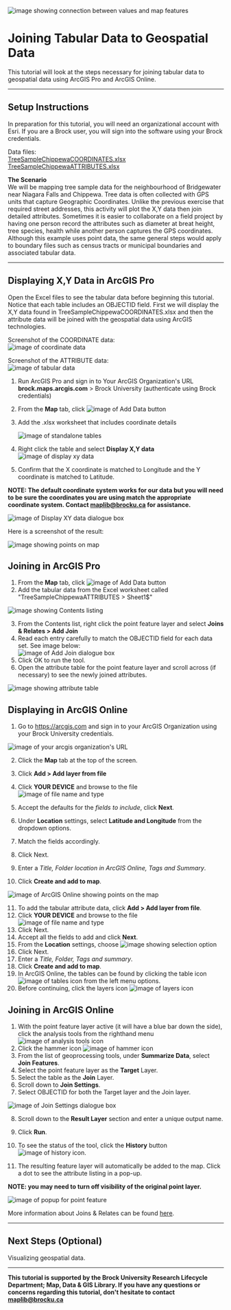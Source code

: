 ![image showing connection between values and map features](https://user-images.githubusercontent.com/45638590/228618024-2f77ded9-2227-4edf-a1d8-dcb041b2d6ba.png)

# Joining Tabular Data to Geospatial Data
This tutorial will look at the steps necessary for joining tabular data to geospatial data using ArcGIS Pro and ArcGIS Online.

----

## Setup Instructions
In preparation for this tutorial, you will need an organizational account with Esri. If you are a Brock user, you will sign into the software using your Brock credentials.

Data files:  
[TreeSampleChippewaCOORDINATES.xlsx](TreeSampleChippewaCOORDINATES.xlsx)    
[TreeSampleChippewaATTRIBUTES.xlsx](TreeSampleChippewaATTRIBUTES.xlsx)  

**The Scenario**  
We will be mapping tree sample data for the neighbourhood of Bridgewater near Niagara Falls and Chippewa. Tree data is often collected with GPS units that capture Geographic Coordinates. Unlike the previous exercise that required street addresses, this activity will plot the X,Y data then join detailed attributes. Sometimes it is easier to collaborate on a field project by having one person record the attributes such as diameter at breat height, tree species, health while another person captures the GPS coordinates. Although this example uses point data, the same general steps would apply to boundary files such as census tracts or municipal boundaries and associated tabular data.


----

## Displaying X,Y Data in ArcGIS Pro  

Open the Excel files to see the tabular data before beginning this tutorial. Notice that each table includes an OBJECTID field. First we will display the X,Y data found in TreeSampleChippewaCOORDINATES.xlsx and then the attribute data will be joined with the geospatial data using ArcGIS technologies.

Screenshot of the COORDINATE data:  
![image of coordinate data](https://user-images.githubusercontent.com/45638590/228039559-18895ed2-14fd-47e2-b9d9-0b8a4676e4fe.png)  

Screenshot of the ATTRIBUTE data:  
  ![image of tabular data](https://user-images.githubusercontent.com/45638590/228039769-3812e7da-155e-4340-a88a-d9e786392436.png)   

1. Run ArcGIS Pro and sign in to Your ArcGIS Organization's URL **brock.maps.arcgis.com** > Brock University (authenticate using Brock credentials)    
2. From the **Map** tab, click ![image of Add Data button](https://user-images.githubusercontent.com/45638590/228562697-56d115fa-a1ec-4ea1-8c21-76374c9f84f2.png)
3. Add the .xlsx worksheet that includes coordinate details  
  
   ![image of standalone tables](https://user-images.githubusercontent.com/45638590/228290539-56173057-9be4-4d49-a60a-c15f2c124b61.png)
 
4. Right click the table and select **Display X,Y data**  ![image of display xy data](https://user-images.githubusercontent.com/45638590/228290643-a6387503-9083-4bdd-98e1-fc8bb5fb5892.png)
5. Confirm that the X coordinate is matched to Longitude and the Y coordinate is matched to Latitude.  

**NOTE: The default coordinate system works for our data but you will need to be sure the coordinates you are using match the appropriate coordinate system. Contact [maplib@brocku.ca](mailto:maplib@brocku.ca) for assistance.**  

  ![image of Display XY data dialogue box](https://user-images.githubusercontent.com/45638590/228290825-e2037d19-2c7d-4965-88c6-fa9176b31645.png)
  
Here is a screenshot of the result:  

  ![image showing points on map](https://user-images.githubusercontent.com/45638590/228291294-e393b4a1-8b36-4fba-a530-6b3730dea4a7.png)
  
## Joining in ArcGIS Pro

1. From the **Map** tab, click ![image of Add Data button](https://user-images.githubusercontent.com/45638590/228563080-aa5cc71a-5151-457a-b147-1b2b926e697a.png) 
2. Add the tabular data from the Excel worksheet called "TreeSampleChippewaATTRIBUTES > Sheet1$"  

![image showing Contents listing](https://user-images.githubusercontent.com/45638590/228292987-37223506-4167-43ef-b775-83eefa3b7dae.png)
 
3. From the Contents list, right click the point feature layer and select **Joins & Relates > Add Join**  
4. Read each entry carefully to match the OBJECTID field for each data set. See image below:  
![image of Add Join dialogue box](https://user-images.githubusercontent.com/45638590/228293750-97efdf3a-cd70-473a-bacd-997cb96db77a.png)  
5. Click OK to run the tool.  
6. Open the attribute table for the point feature layer and scroll across (if necessary) to see the newly joined attributes.  

![image showing attribute table](https://user-images.githubusercontent.com/45638590/228294207-81ea8544-3203-44e3-a9cb-112c84e1f262.png)




## Displaying in ArcGIS Online  

1. Go to https://arcgis.com and sign in to your ArcGIS Organization using your Brock University credentials.  

![image of your arcgis organization's URL](https://user-images.githubusercontent.com/45638590/228044683-49c2251a-2630-4b20-9f32-de4082156383.png)  

2. Click the **Map** tab at the top of the screen.
3. Click **Add > Add layer from file**
4. Click **YOUR DEVICE** and browse to the file ![image of file name and type](https://user-images.githubusercontent.com/45638590/228046076-8499935e-d128-44bb-9d72-69453ceb71ea.png)
   
5. Accept the defaults for the *fields to include*, click **Next**.  
6. Under **Location** settings, select **Latitude and Longitude** from the dropdown options.
7. Match the fields accordingly.  
8. Click Next.
9. Enter a *Title, Folder location in ArcGIS Online, Tags and Summary*.
10. Click **Create and add to map**.

![image of ArcGIS Online showing points on the map](https://user-images.githubusercontent.com/45638590/228048193-6438eeb8-fc67-4cc8-b54a-4de4e3aa9ed1.png)  

11. To add the tabular attribute data, click **Add > Add layer from file**.  
12. Click **YOUR DEVICE** and browse to the file ![image of file name and type](https://user-images.githubusercontent.com/45638590/228045678-9e9f9454-4e43-45e7-83df-bdca7fc76197.png)  
13. Click Next.
14. Accept all the fields to add and click **Next**.
15. From the **Location** settings, choose ![image showing selection option](https://user-images.githubusercontent.com/45638590/228048791-4efbdc14-f218-4ad7-834b-eddd918af270.png)
16. Click Next.
17. Enter a *Title, Folder, Tags and summary*.  
18. Click **Create and add to map**. 
19. In ArcGIS Online, the tables can be found by clicking the table icon ![image of tables icon](https://user-images.githubusercontent.com/45638590/228049393-b11dcbcd-b5fb-4cfe-92a8-f6360c17cd93.png) from the left menu options.  
20. Before continuing, click the layers icon ![image of layers icon](https://user-images.githubusercontent.com/45638590/228049947-7c305f23-e993-47ec-966a-4ec466e95e22.png)
 


## Joining in ArcGIS Online

1. With the point feature layer active (it will have a blue bar down the side), click the analysis tools from the righthand menu ![image of analysis tools icon](https://user-images.githubusercontent.com/45638590/228050174-f94a9178-95ad-4448-b75d-3d7a581f0d67.png)
2. Click the hammer icon ![image of hammer icon](https://user-images.githubusercontent.com/45638590/228323895-9741b872-54ea-4811-be1e-8509f6ef9c32.png)
3. From the list of geoprocessing tools, under **Summarize Data**, select **Join Features**. 
4. Select the point feature layer as the **Target** Layer.  
5. Select the table as the **Join** Layer.
6. Scroll down to **Join Settings**.
7. Select OBJECTID for both the Target layer and the Join layer.

![image of Join Settings dialogue box](https://user-images.githubusercontent.com/45638590/228324823-14643566-2a2d-4c8d-a913-7115d0485a08.png)

8. Scroll down to the **Result Layer** section and enter a unique output name. 

9. Click **Run**.
10. To see the status of the tool, click the **History** button ![image of history icon](https://user-images.githubusercontent.com/45638590/228325510-58538221-a5aa-4f75-b8b9-a5c987de4992.png).  
11. The resulting feature layer will automatically be added to the map. Click a dot to see the attribute listing in a pop-up. 

**NOTE: you may need to turn off visibility of the original point layer.**

![image of popup for point feature](https://user-images.githubusercontent.com/45638590/228325930-8c46a634-ae5b-4103-9118-69206aadda56.png)

More information about Joins & Relates can be found [here](https://pro.arcgis.com/en/pro-app/latest/help/data/tables/joins-and-relates.htm).  

----

## Next Steps (Optional)
Visualizing geospatial data.

----

**This tutorial is supported by the Brock University Research Lifecycle Department; Map, Data & GIS Library.  If you have any questions or concerns regarding this tutorial, don't hesitate to contact [maplib@brocku.ca](mailto:maplib@brocku.ca)**
